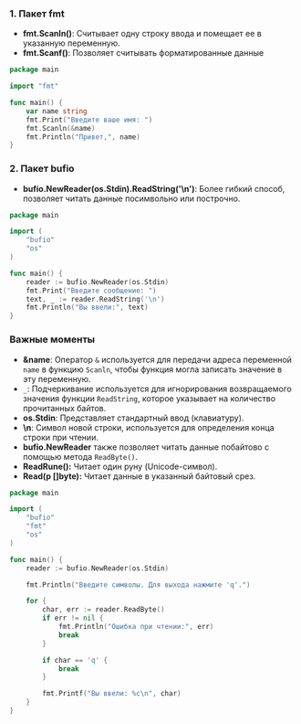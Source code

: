 ### 1. **Пакет fmt**

- **fmt.Scanln()**: Считывает одну строку ввода и помещает ее в указанную переменную.
- **fmt.Scanf()**: Позволяет считывать форматированные данные
```go
package main

import "fmt"

func main() {
    var name string
    fmt.Print("Введите ваше имя: ")
    fmt.Scanln(&name)
    fmt.Println("Привет,", name)
}
```

### 2. **Пакет bufio**

- **bufio.NewReader(os.Stdin).ReadString('\n')**: Более гибкий способ, позволяет читать данные посимвольно или построчно.
```go
package main

import (
    "bufio"
    "os"
)

func main() {
    reader := bufio.NewReader(os.Stdin)
    fmt.Print("Введите сообщение: ")
    text, _ := reader.ReadString('\n')
    fmt.Println("Вы ввели:", text)
}
```

### Важные моменты

- **&name**: Оператор `&` используется для передачи адреса переменной `name` в функцию `Scanln`, чтобы функция могла записать значение в эту переменную.
- `_`: Подчеркивание используется для игнорирования возвращаемого значения функции `ReadString`, которое указывает на количество прочитанных байтов.
- **os.Stdin**: Представляет стандартный ввод (клавиатуру).
- **\n**: Символ новой строки, используется для определения конца строки при чтении.
- **bufio.NewReader** также позволяет читать данные побайтово с помощью метода `ReadByte()`.
- **ReadRune():** Читает один руну (Unicode-символ).
- **Read(p []byte):** Читает данные в указанный байтовый срез.
```go
package main

import (
    "bufio"
    "fmt"
    "os"
)

func main() {
    reader := bufio.NewReader(os.Stdin)

    fmt.Println("Введите символы. Для выхода нажмите 'q'.")

    for {
        char, err := reader.ReadByte()
        if err != nil {
            fmt.Println("Ошибка при чтении:", err)
            break
        }

        if char == 'q' {
            break
        }

        fmt.Printf("Вы ввели: %c\n", char)
    }
}
```

